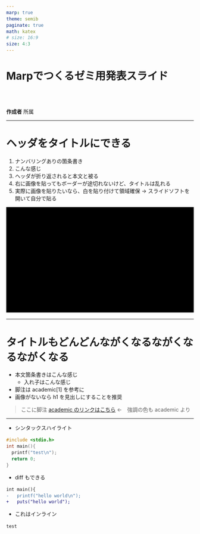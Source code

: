 ```yaml
---
marp: true
theme: semib
paginate: true
math: katex
# size: 16:9
size: 4:3
---
```


<!-- _class: lead -->
<!-- _footer: yy/mm/dd <br> ○○研究室 -->

# Marpでつくるゼミ用発表スライド

<br>
<br>

**作成者**
所属

---

<!-- _header: 見出しがどんどんながくなるながくなる -->
<!-- footer:  ○○研究室 -->
<!-- _class: hh -->

# ヘッダをタイトルにできる

1. ナンバリングありの箇条書き
1. こんな感じ
1. ヘッダが折り返されると本文と被る
1. 右に画像を貼ってもボーダーが途切れないけど、タイトルは乱れる
1. 実際に画像を貼りたいなら、白を貼り付けて領域確保 → スライドソフトを開いて自分で貼る

![bg right:20% contain](./images/black.png)

---

<!-- _header: ヘッダありでタイトルは h1 -->
<!-- _class: withheader -->
# タイトルもどんどんながくなるながくなるながくなる

- 本文箇条書きはこんな感じ
  - 入れ子はこんな感じ
- 脚注は academic$[1]$ を参考に
- 画像がないなら h1 を見出しにすることを推奨

> ここに脚注 [academic のリンクはこちら](https://github.com/kaisugi/marp-theme-academic) ←　強調の色も academic より

---
- シンタックスハイライト

```c
#include <stdio.h>
int main(){
  printf("test\n");
  return 0;
}
```

- diff もできる

```diff
int main(){
-   printf("hello world\n");
+   puts("hello world"); 
```

- これはインライン

`test`

